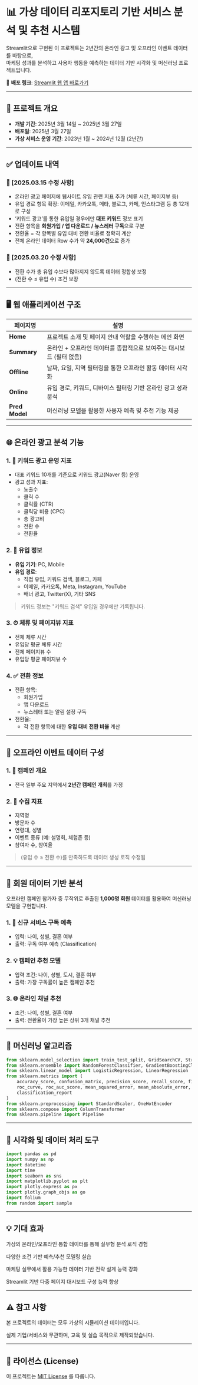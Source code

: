 # 📊 가상 데이터 리포지토리 기반 서비스 분석 및 추천 시스템

Streamlit으로 구현된 이 프로젝트는 2년간의 온라인 광고 및 오프라인 이벤트 데이터를 바탕으로,  
마케팅 성과를 분석하고 사용자 행동을 예측하는 데이터 기반 시각화 및 머신러닝 프로젝트입니다.

🔗 **배포 링크**: [Streamlit 웹 앱 바로가기](https://apprjgroup3-dtiyavdpz8ywuhdu6nhint.Streamlit.app/)

---

## 📅 프로젝트 개요

- **개발 기간**: 2025년 3월 14일 ~ 2025년 3월 27일  
- **배포일**: 2025년 3월 27일  
- **가상 서비스 운영 기간**: 2023년 1월 ~ 2024년 12월 (2년간)

---

## ✅ 업데이트 내역

### 📌 [2025.03.15 수정 사항]
- 온라인 광고 페이지에 웹사이트 유입 관련 지표 추가 (체류 시간, 페이지뷰 등)
- 유입 경로 항목 확장: 이메일, 카카오톡, 메타, 블로그, 카페, 인스타그램 등 총 12개로 구성
- ‘키워드 광고’를 통한 유입일 경우에만 **대표 키워드** 정보 표기
- 전환 항목을 **회원가입 / 앱 다운로드 / 뉴스레터 구독**으로 구분
- 전환율 = 각 항목별 유입 대비 전환 비율로 정확히 계산
- 전체 온라인 데이터 Row 수가 약 **24,000건**으로 증가

### 📌 [2025.03.20 수정 사항]
- 전환 수가 총 유입 수보다 많아지지 않도록 데이터 정합성 보정
- (전환 수 ≤ 유입 수) 조건 보장

---

## 🖥️ 웹 애플리케이션 구조

| 페이지명        | 설명 |
|-----------------|------|
| **Home**        | 프로젝트 소개 및 페이지 안내 역할을 수행하는 메인 화면 |
| **Summary**     | 온라인 + 오프라인 데이터를 종합적으로 보여주는 대시보드 (필터 없음) |
| **Offline**     | 날짜, 요일, 지역 필터링을 통한 오프라인 활동 데이터 시각화 |
| **Online**      | 유입 경로, 키워드, 디바이스 필터링 기반 온라인 광고 성과 분석 |
| **Pred Model**  | 머신러닝 모델을 활용한 사용자 예측 및 추천 기능 제공 |

---

## 🌐 온라인 광고 분석 기능

### 1. 💬 키워드 광고 운영 지표
- 대표 키워드 10개를 기준으로 키워드 광고(Naver 등) 운영
- 광고 성과 지표:
  - 노출수
  - 클릭 수
  - 클릭률 (CTR)
  - 클릭당 비용 (CPC)
  - 총 광고비
  - 전환 수
  - 전환율

### 2. 📲 유입 정보
- **유입 기기**: PC, Mobile
- **유입 경로**:
  - 직접 유입, 키워드 검색, 블로그, 카페
  - 이메일, 카카오톡, Meta, Instagram, YouTube
  - 배너 광고, Twitter(X), 기타 SNS

> 키워드 정보는 "키워드 검색" 유입일 경우에만 기록됩니다.

### 3. ⏱ 체류 및 페이지뷰 지표
- 전체 체류 시간
- 유입당 평균 체류 시간
- 전체 페이지뷰 수
- 유입당 평균 페이지뷰 수

### 4. ✅ 전환 정보
- 전환 항목:
  - 회원가입
  - 앱 다운로드
  - 뉴스레터 또는 알림 설정 구독
- 전환율:
  - 각 전환 항목에 대한 **유입 대비 전환 비율** 계산

---

## 🏢 오프라인 이벤트 데이터 구성

### 1. 📍 캠페인 개요
- 전국 일부 주요 지역에서 **2년간 캠페인 개최**를 가정

### 2. 📝 수집 지표
- 지역명
- 방문자 수
- 연령대, 성별
- 이벤트 종류 (예: 설명회, 체험존 등)
- 참여자 수, 참여율

> (유입 수 ≥ 전환 수)를 만족하도록 데이터 생성 로직 수정됨

---

## 👤 회원 데이터 기반 분석

오프라인 캠페인 참가자 중 무작위로 추출된 **1,000명 회원** 데이터를 활용하여 머신러닝 모델을 구현합니다.

### 1. 🎯 신규 서비스 구독 예측
- 입력: 나이, 성별, 결혼 여부
- 출력: 구독 여부 예측 (Classification)

### 2. 💡 캠페인 추천 모델
- 입력 조건: 나이, 성별, 도시, 결혼 여부
- 출력: 가장 구독률이 높은 캠페인 추천

### 3. 🌐 온라인 채널 추천
- 조건: 나이, 성별, 결혼 여부
- 출력: 전환율이 가장 높은 상위 3개 채널 추천

---

## 🤖 머신러닝 알고리즘

```python
from sklearn.model_selection import train_test_split, GridSearchCV, StratifiedKFold, cross_val_score
from sklearn.ensemble import RandomForestClassifier, GradientBoostingClassifier, VotingClassifier, RandomForestRegressor
from sklearn.linear_model import LogisticRegression, LinearRegression
from sklearn.metrics import (
    accuracy_score, confusion_matrix, precision_score, recall_score, f1_score,
    roc_curve, roc_auc_score, mean_squared_error, mean_absolute_error, r2_score,
    classification_report
)
from sklearn.preprocessing import StandardScaler, OneHotEncoder
from sklearn.compose import ColumnTransformer
from sklearn.pipeline import Pipeline
```

---

## 🧰 시각화 및 데이터 처리 도구
```python
import pandas as pd
import numpy as np
import datetime
import time
import seaborn as sns
import matplotlib.pyplot as plt
import plotly.express as px
import plotly.graph_objs as go
import folium
from random import sample
```

---

## 💡 기대 효과
가상의 온라인/오프라인 통합 데이터를 통해 실무형 분석 로직 경험

다양한 조건 기반 예측/추천 모델링 실습

마케팅 실무에서 활용 가능한 데이터 기반 전략 설계 능력 강화

Streamlit 기반 다중 페이지 대시보드 구성 능력 향상

---

## ⚠️ 참고 사항
본 프로젝트의 데이터는 모두 가상의 시뮬레이션 데이터입니다.

실제 기업/서비스와 무관하며, 교육 및 실습 목적으로 제작되었습니다.

---

## 📜 라이선스 (License)

이 프로젝트는 [MIT License](LICENSE) 를 따릅니다.
